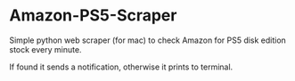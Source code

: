 # Amazon-PS5-Scraper
Simple python web scraper (for mac) to check Amazon for PS5 disk edition stock every minute.

If found it sends a notification, otherwise it prints to terminal. 
